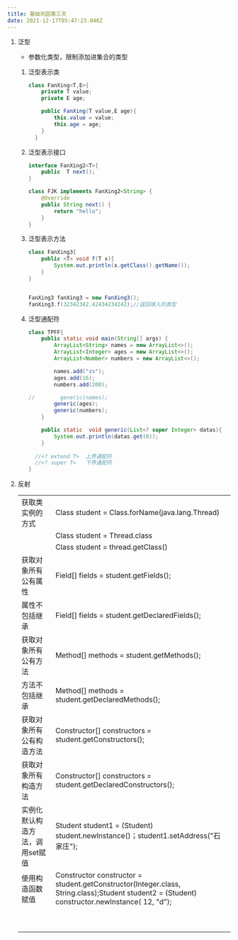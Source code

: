 ```yaml
---
title: 基础巩固第三天
date: 2021-12-17T05:47:23.046Z
---
```

1. 泛型

   * 参数化类型，限制添加进集合的类型

   1. 泛型表示类

      ```java
      class FanXing<T,E>{
          private T value;
          private E age;

          public FanXing(T value,E age){
              this.value = value;
              this.age = age;
          }
        }
      ```
   2. 泛型表示接口

      ```java
      interface FanXing2<T>{
          public  T next();
      }

      class FJK implements FanXing2<String> {
          @Override
          public String next() {
              return "hello";
          }
      }
      ```
   3. 泛型表示方法

      ```java
      class FanXing3{
          public <T> void f(T x){
              System.out.println(x.getClass().getName());
          }
      }


      FanXing3 fanXing3 = new FanXing3();
      fanXing3.f(32342342.42434234242);//返回填入的类型
      ```
   4. 泛型通配符

      ```java
      class TPFF{
          public static void main(String[] args) {
              ArrayList<String> names = new ArrayList<>();
              ArrayList<Integer> ages = new ArrayList<>();
              ArrayList<Number> numbers = new ArrayList<>();

              names.add("zs");
              ages.add(16);
              numbers.add(200);

      //        generic(names);
              generic(ages);
              generic(numbers);
          }

          public static  void generic(List<? super Integer> datas){
              System.out.println(datas.get(0));
          }
        
        //<? extend T>  上界通配符    
        //<? super T>   下界通配符
      }
      ```
2. 反射

   |||
   |----|----|
   |获取类实例的方式|Class student = Class.forName(java.lang.Thread)|
   ||Class student = Thread.class|
   ||Class student = thread.getClass()|
   |获取对象所有公有属性|Field[] fields = student.getFields();|
   |属性不包括继承|Field[] fields = student.getDeclaredFields();|
   |获取对象所有公有方法|Method[] methods = student.getMethods();|
   |方法不包括继承|Method[] methods = student.getDeclaredMethods();|
   |获取对象所有公有构造方法|Constructor[] constructors = student.getConstructors();|
   |获取对象所有构造方法|Constructor[] constructors = student.getDeclaredConstructors();|
   |实例化默认构造方法，调用set赋值|Student student1 = (Student) student.newInstance()；student1.setAddress("石家庄");|
   |使用构造函数赋值| Constructor constructor = student.getConstructor(Integer.class, String.class);Student student2 = (Student) constructor.newInstance( 12, "d");|
   |||
   |||
   |||
   |||
   |||
   |||
   |||
   |||
   |||

